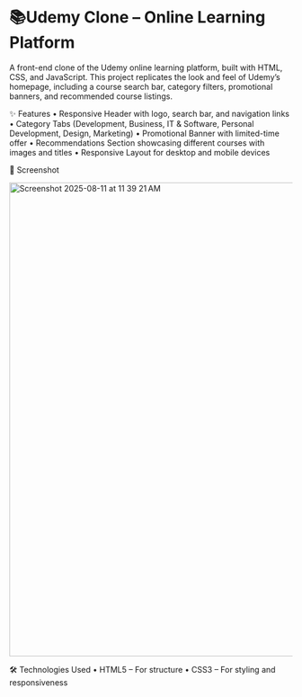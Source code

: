 # 📚Udemy Clone – Online Learning Platform

A front-end clone of the Udemy online learning platform, built with HTML, CSS, and JavaScript.
This project replicates the look and feel of Udemy’s homepage, including a course search bar, category filters, promotional banners, and recommended course listings.

✨ Features
	•	Responsive Header with logo, search bar, and navigation links
	•	Category Tabs (Development, Business, IT & Software, Personal Development, Design, Marketing)
	•	Promotional Banner with limited-time offer
	•	Recommendations Section showcasing different courses with images and titles
	•	Responsive Layout for desktop and mobile devices

 📸 Screenshot

 <img width="1440" height="843" alt="Screenshot 2025-08-11 at 11 39 21 AM" src="https://github.com/user-attachments/assets/890d3947-607c-4851-815e-8f39a9289a6d" />

🛠️ Technologies Used
	•	HTML5 – For structure
	•	CSS3 – For styling and responsiveness
